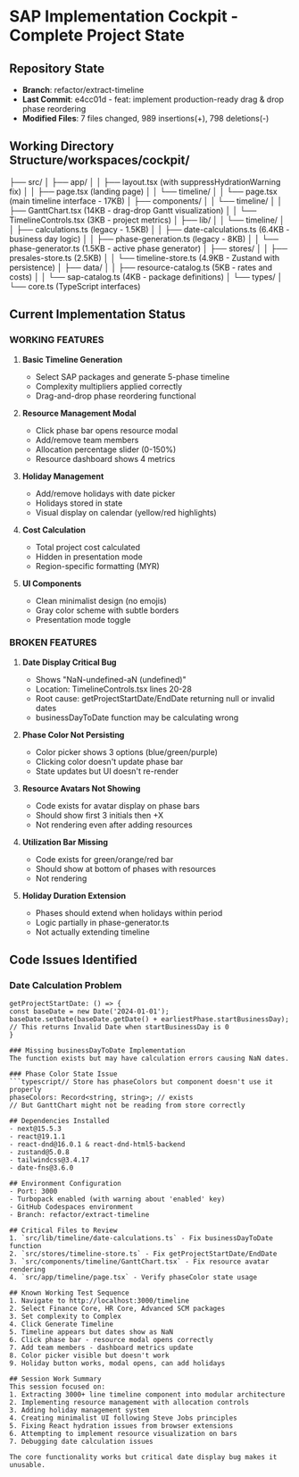 # SAP Implementation Cockpit - Complete Project State

## Repository State
- **Branch**: refactor/extract-timeline
- **Last Commit**: e4cc01d - feat: implement production-ready drag & drop phase reordering
- **Modified Files**: 7 files changed, 989 insertions(+), 798 deletions(-)

## Working Directory Structure/workspaces/cockpit/
├── src/
│   ├── app/
│   │   ├── layout.tsx (with suppressHydrationWarning fix)
│   │   ├── page.tsx (landing page)
│   │   └── timeline/
│   │       └── page.tsx (main timeline interface - 17KB)
│   ├── components/
│   │   └── timeline/
│   │       ├── GanttChart.tsx (14KB - drag-drop Gantt visualization)
│   │       └── TimelineControls.tsx (3KB - project metrics)
│   ├── lib/
│   │   └── timeline/
│   │       ├── calculations.ts (legacy - 1.5KB)
│   │       ├── date-calculations.ts (6.4KB - business day logic)
│   │       ├── phase-generation.ts (legacy - 8KB)
│   │       └── phase-generator.ts (1.5KB - active phase generator)
│   ├── stores/
│   │   ├── presales-store.ts (2.5KB)
│   │   └── timeline-store.ts (4.9KB - Zustand with persistence)
│   ├── data/
│   │   ├── resource-catalog.ts (5KB - rates and costs)
│   │   └── sap-catalog.ts (4KB - package definitions)
│   └── types/
│       └── core.ts (TypeScript interfaces)

## Current Implementation Status

### WORKING FEATURES
1. **Basic Timeline Generation**
   - Select SAP packages and generate 5-phase timeline
   - Complexity multipliers applied correctly
   - Drag-and-drop phase reordering functional

2. **Resource Management Modal**
   - Click phase bar opens resource modal
   - Add/remove team members
   - Allocation percentage slider (0-150%)
   - Resource dashboard shows 4 metrics

3. **Holiday Management**
   - Add/remove holidays with date picker
   - Holidays stored in state
   - Visual display on calendar (yellow/red highlights)

4. **Cost Calculation**
   - Total project cost calculated
   - Hidden in presentation mode
   - Region-specific formatting (MYR)

5. **UI Components**
   - Clean minimalist design (no emojis)
   - Gray color scheme with subtle borders
   - Presentation mode toggle

### BROKEN FEATURES
1. **Date Display Critical Bug**
   - Shows "NaN-undefined-aN (undefined)" 
   - Location: TimelineControls.tsx lines 20-28
   - Root cause: getProjectStartDate/EndDate returning null or invalid dates
   - businessDayToDate function may be calculating wrong

2. **Phase Color Not Persisting**
   - Color picker shows 3 options (blue/green/purple)
   - Clicking color doesn't update phase bar
   - State updates but UI doesn't re-render

3. **Resource Avatars Not Showing**
   - Code exists for avatar display on phase bars
   - Should show first 3 initials then +X
   - Not rendering even after adding resources

4. **Utilization Bar Missing**
   - Code exists for green/orange/red bar
   - Should show at bottom of phases with resources
   - Not rendering

5. **Holiday Duration Extension**
   - Phases should extend when holidays within period
   - Logic partially in phase-generator.ts
   - Not actually extending timeline

## Code Issues Identified

### Date Calculation Problem
```typescript// In timeline-store.ts
getProjectStartDate: () => {
const baseDate = new Date('2024-01-01');
baseDate.setDate(baseDate.getDate() + earliestPhase.startBusinessDay);
// This returns Invalid Date when startBusinessDay is 0
}

### Missing businessDayToDate Implementation
The function exists but may have calculation errors causing NaN dates.

### Phase Color State Issue
```typescript// Store has phaseColors but component doesn't use it properly
phaseColors: Record<string, string>; // exists
// But GanttChart might not be reading from store correctly

## Dependencies Installed
- next@15.5.3
- react@19.1.1
- react-dnd@16.0.1 & react-dnd-html5-backend
- zustand@5.0.8
- tailwindcss@3.4.17
- date-fns@3.6.0

## Environment Configuration
- Port: 3000
- Turbopack enabled (with warning about 'enabled' key)
- GitHub Codespaces environment
- Branch: refactor/extract-timeline

## Critical Files to Review
1. `src/lib/timeline/date-calculations.ts` - Fix businessDayToDate function
2. `src/stores/timeline-store.ts` - Fix getProjectStartDate/EndDate
3. `src/components/timeline/GanttChart.tsx` - Fix resource avatar rendering
4. `src/app/timeline/page.tsx` - Verify phaseColor state usage

## Known Working Test Sequence
1. Navigate to http://localhost:3000/timeline
2. Select Finance Core, HR Core, Advanced SCM packages
3. Set complexity to Complex
4. Click Generate Timeline
5. Timeline appears but dates show as NaN
6. Click phase bar - resource modal opens correctly
7. Add team members - dashboard metrics update
8. Color picker visible but doesn't work
9. Holiday button works, modal opens, can add holidays

## Session Work Summary
This session focused on:
1. Extracting 3000+ line timeline component into modular architecture
2. Implementing resource management with allocation controls
3. Adding holiday management system
4. Creating minimalist UI following Steve Jobs principles
5. Fixing React hydration issues from browser extensions
6. Attempting to implement resource visualization on bars
7. Debugging date calculation issues

The core functionality works but critical date display bug makes it unusable.

